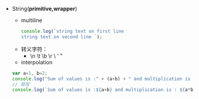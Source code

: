 * String\(**primitive,wrapper**\)

  * multiline
    ```js
    console.log(`string text on first line
    string text on second line `);
    ```
  * 转义字符：
    * \n  \t   \b   \r   \   \'   \" 
  * interpolation

  ```js
  var a=1, b=2;
  console.log("Sum of values is :" + (a+b) + " and multiplication is :" + (a*b));
  // 简写
  console.log(`Sum of values is :${a+b} and multiplication is : ${a*b}`);
  ```

